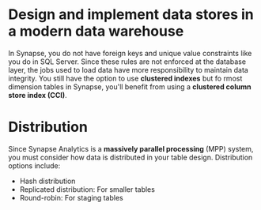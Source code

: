 # Design and implement data stores in a modern data warehouse 

In Synapse, you do not have foreign keys and unique value constraints like you do in SQL Server. Since these rules are not enforced at the database layer, the jobs used to load data have more responsibility to maintain data integrity. You still have the option to use **clustered indexes** but fo rmost dimension tables in Synapse, you'll benefit from using a **clustered column store index (CCI)**.

# Distribution 
Since Synapse Analytics is a **massively parallel processing** (MPP) system, you must consider how data is distributed in your table design. Distribution options include:
- Hash distribution
- Replicated distribution: For smaller tables 
- Round-robin: For staging tables
